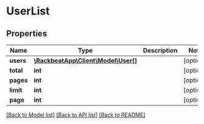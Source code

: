 # UserList

## Properties
Name | Type | Description | Notes
------------ | ------------- | ------------- | -------------
**users** | [**\RackbeatApp\Client\Model\User[]**](User.md) |  | [optional] 
**total** | **int** |  | [optional] 
**pages** | **int** |  | [optional] 
**limit** | **int** |  | [optional] 
**page** | **int** |  | [optional] 

[[Back to Model list]](../README.md#documentation-for-models) [[Back to API list]](../README.md#documentation-for-api-endpoints) [[Back to README]](../README.md)


